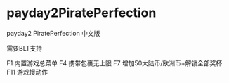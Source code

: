 # payday2PiratePerfection
payday2 PiratePerfection 中文版


需要BLT支持


F1 内置游戏总菜单 
F4 携带包裹无上限
F7 增加50大陆币/欧洲币+解锁全部奖杯
F11 游戏慢动作 
